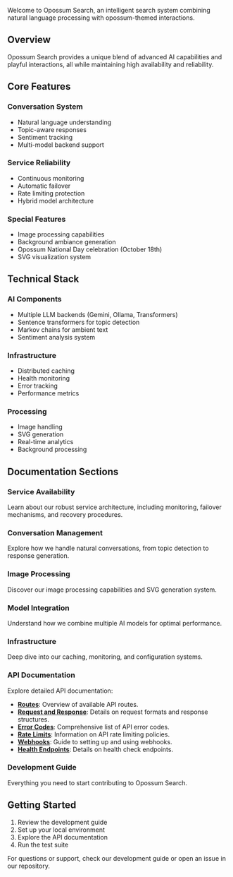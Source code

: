 Welcome to Opossum Search, an intelligent search system combining natural language processing with opossum-themed interactions.

## Overview

Opossum Search provides a unique blend of advanced AI capabilities and playful interactions, all while maintaining high availability and reliability.

## Core Features

### Conversation System
- Natural language understanding
- Topic-aware responses
- Sentiment tracking
- Multi-model backend support

### Service Reliability
- Continuous monitoring
- Automatic failover
- Rate limiting protection
- Hybrid model architecture

### Special Features
- Image processing capabilities
- Background ambiance generation
- Opossum National Day celebration (October 18th)
- SVG visualization system

## Technical Stack

### AI Components
- Multiple LLM backends (Gemini, Ollama, Transformers)
- Sentence transformers for topic detection
- Markov chains for ambient text
- Sentiment analysis system

### Infrastructure
- Distributed caching
- Health monitoring
- Error tracking
- Performance metrics

### Processing
- Image handling
- SVG generation
- Real-time analytics
- Background processing

## Documentation Sections

### Service Availability
Learn about our robust service architecture, including monitoring, failover mechanisms, and recovery procedures.

### Conversation Management
Explore how we handle natural conversations, from topic detection to response generation.

### Image Processing
Discover our image processing capabilities and SVG generation system.

### Model Integration
Understand how we combine multiple AI models for optimal performance.

### Infrastructure
Deep dive into our caching, monitoring, and configuration systems.

### API Documentation
Explore detailed API documentation:
- **[Routes](./api/routes.md)**: Overview of available API routes.
- **[Request and Response](./api/request-response.md)**: Details on request formats and response structures.
- **[Error Codes](./api/error-codes.md)**: Comprehensive list of API error codes.
- **[Rate Limits](./api/rate-limits.md)**: Information on API rate limiting policies.
- **[Webhooks](./api/webhooks.md)**: Guide to setting up and using webhooks.
- **[Health Endpoints](./api/health-endpoints.md)**: Details on health check endpoints.

### Development Guide
Everything you need to start contributing to Opossum Search.

## Getting Started

1. Review the development guide
2. Set up your local environment
3. Explore the API documentation
4. Run the test suite

For questions or support, check our development guide or open an issue in our repository.